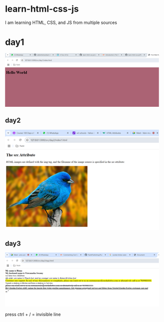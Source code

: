 # learn-html-css-js

I am learning HTML, CSS, and JS from multiple sources
# day1

![day1 screen print](./docs/images/day1.png)
## day2

![day2 screen print](./docs/images/day2.png)

## day3

![day3 screen print](./docs/images/day3.png)

 press ctrl + / = invisible line




